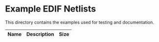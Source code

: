 # Example EDIF Netlists

This directory contains the examples used for testing and documentation.

Name | Description | Size
-----|----------|----|

